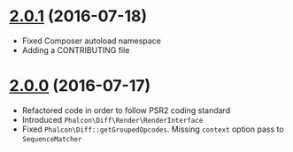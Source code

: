 # [2.0.1](https://github.com/phalcongelist/php-diff/releases/tag/v2.0.1) (2016-07-18)

* Fixed Composer autoload namespace
* Adding a CONTRIBUTING file

# [2.0.0](https://github.com/phalcongelist/php-diff/releases/tag/v2.0.0) (2016-07-17)

* Refactored code in order to follow PSR2 coding standard
* Introduced `Phalcon\Diff\Render\RenderInterface`
* Fixed `Phalcon\Diff::getGroupedOpcodes`. Missing `context` option pass to `SequenceMatcher`
